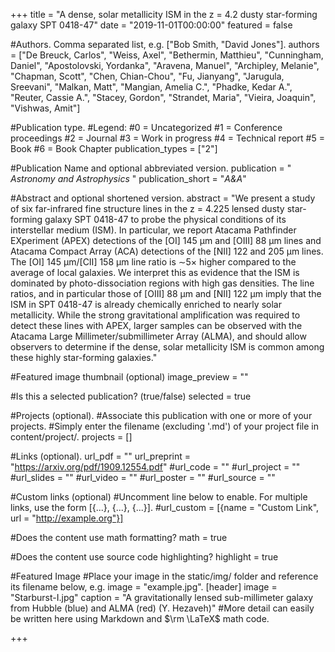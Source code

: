 +++
title = "A dense, solar metallicity ISM in the z = 4.2 dusty star-forming galaxy SPT 0418-47"
date = "2019-11-01T00:00:00"
featured = false

#Authors.  Comma separated list, e.g. ["Bob Smith, "David Jones"].
authors = ["De Breuck, Carlos", "Weiss, Axel", "Bethermin, Matthieu", "Cunningham, Daniel", "Apostolovski, Yordanka", "Aravena, Manuel", "Archipley, Melanie", "Chapman, Scott", "Chen, Chian-Chou", "Fu, Jianyang", "Jarugula, Sreevani", "Malkan, Matt", "Mangian, Amelia C.", "Phadke, Kedar A.", "Reuter, Cassie A.", "Stacey, Gordon", "Strandet, Maria", "Vieira, Joaquin", "Vishwas, Amit"]

#Publication type.
#Legend:
#0 = Uncategorized
#1 = Conference proceedings
#2 = Journal
#3 = Work in progress
#4 = Technical report
#5 = Book
#6 = Book Chapter
publication_types = ["2"]

#Publication Name and optional abbreviated version.
publication = " *Astronomy and Astrophysics* " 
publication_short = "*A&A*"

#Abstract and optional shortened version.
abstract = "We present a study of six far-infrared fine structure lines in the z = 4.225 lensed dusty star-forming galaxy SPT 0418-47 to probe the physical conditions of its interstellar medium (ISM). In particular, we report Atacama Pathfinder EXperiment (APEX) detections of the [OI] 145 μm and [OIII] 88 μm lines and Atacama Compact Array (ACA) detections of the [NII] 122 and 205 μm lines. The [OI] 145 μm/[CII] 158 μm line ratio is ∼5× higher compared to the average of local galaxies. We interpret this as evidence that the ISM is dominated by photo-dissociation regions with high gas densities. The line ratios, and in particular those of [OIII] 88 μm and [NII] 122 μm imply that the ISM in SPT 0418-47 is already chemically enriched to nearly solar metallicity. While the strong gravitational amplification was required to detect these lines with APEX, larger samples can be observed with the Atacama Large Millimeter/submillimeter Array (ALMA), and should allow observers to determine if the dense, solar metallicity ISM is common among these highly star-forming galaxies."

#Featured image thumbnail (optional)
image_preview = ""

#Is this a selected publication? (true/false)
selected = true

#Projects (optional).
#Associate this publication with one or more of your projects.
#Simply enter the filename (excluding '.md') of your project file in content/project/.
projects = []

#Links (optional).
url_pdf = ""
url_preprint = "https://arxiv.org/pdf/1909.12554.pdf"
#url_code = ""
#url_project = ""
#url_slides = ""
#url_video = ""
#url_poster = ""
#url_source = ""

#Custom links (optional)
#Uncomment line below to enable. For multiple links, use the form [{...}, {...}, {...}].
#url_custom = [{name = "Custom Link", url = "http://example.org"}]

#Does the content use math formatting?
math = true

#Does the content use source code highlighting?
highlight = true

#Featured Image
#Place your image in the static/img/ folder and reference its filename below, e.g. image = "example.jpg".
[header] 
image = "Starburst-I.jpg" 
caption = "A gravitationally lensed sub-millimeter galaxy from Hubble (blue) and ALMA (red) (Y. Hezaveh)" 
#More detail can easily be written here using Markdown and $\rm \LaTeX$ math code.

+++

